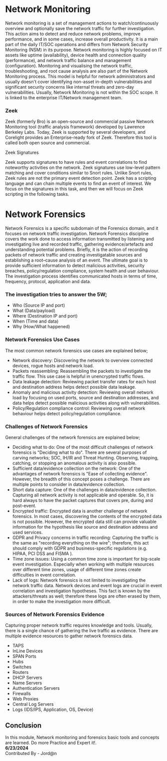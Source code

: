 #  Network Monitoring

Network monitoring is a set of management actions to watch/continuously overview and optionally save the network traffic for further investigation. This action aims to detect and reduce network problems, improve performance, and in some cases, increase overall productivity. It is a main part of the daily IT/SOC operations and differs from Network Security Monitoring (NSM) in its purpose. Network monitoring is highly focused on IT assets like uptime (availability), device health and connection quality (performance), and network traffic balance and management (configuration). Monitoring and visualising the network traffic, troubleshooting, and root cause analysis are also part of the Network Monitoring process. This model is helpful for network administrators and usually doesn't cover identifying non-asset in-depth vulnerabilities and significant security concerns like internal threats and zero-day vulnerabilities. Usually, Network Monitoring is not within the SOC scope. It is linked to the enterprise IT/Network management team.


###  Zeek
Zeek (formerly Bro) is an open-source and commercial passive Network Monitoring tool (traffic analysis framework) developed by Lawrence Berkeley Labs. Today, Zeek is supported by several developers, and Corelight provides an Enterprise-ready fork of Zeek. Therefore this tool is called both open source and commercial.

Zeek Signatures

Zeek supports signatures to have rules and event correlations to find noteworthy activities on the network. Zeek signatures use low-level pattern matching and cover conditions similar to Snort rules. Unlike Snort rules, Zeek rules are not the primary event detection point. Zeek has a scripting language and can chain multiple events to find an event of interest. We focus on the signatures in this task, and then we will focus on Zeek scripting in the following tasks.


#  Network Forensics
Network Forensics is a specific subdomain of the Forensics domain, and it focuses on network traffic investigation.
Network Forensics discipline covers the work done to access information transmitted by listening and investigating live and recorded traffic, gathering evidence/artefacts and understanding potential problems. 
Briefly, it is the action of recording packets of network traffic and creating investigatable sources and establishing a root–cause analysis of an event.
The ultimate goal is to provide sufficient information to detect malicious activities, security breaches, policy/regulation compliance, system health and user behaviour.
The investigation process identifies communicated hosts in terms of time, frequency, protocol, application and data.

###  The investigation tries to answer the 5W;
- Who (Source IP and port)
- What (Data/payload)
- Where (Destination IP and port)
- When (Time and data)
- Why (How/What happened)

###  Network Forensics Use Cases

The most common network forensics use cases are explained below;
- Network discovery: Discovering the network to overview connected devices, rogue hosts and network load.
- Packets reassembling: Reassembling the packets to investigate the traffic flow. This use case is helpful in unencrypted traffic flows.
- Data leakage detection: Reviewing packet transfer rates for each host and destination address helps detect possible data leakage.
- Anomaly and malicious activity detection: Reviewing overall network load by focusing on used ports, source and destination addresses, and data helps detect possible malicious activities along with vulnerabilities.
- Policy/Regulation compliance control: Reviewing overall network behaviour helps detect policy/regulation compliance.


###  Challenges of Network Forensics
General challenges of the network forensics are explained below;

- Deciding what to do: One of the most difficult challenges of network forensics is "Deciding what to do". There are several purposes of carving networks; SOC, IH/IR and Threat Hunting. Observing, trapping, catching, or stopping an anomalous activity is also possible.
- Sufficient data/evidence collection on the network: One of the advantages of network forensics is "Ease of collecting evidence". However, the breadth of this concept poses a challenge. There are multiple points to consider in data/evidence collection.
- Short data capture: One of the challenges in data/evidence collection. Capturing all network activity is not applicable and operable. So, it is hard always to have the packet captures that covers pre, during and post-event. 
- Encrypted traffic: Encrypted data is another challenge of network forensics. In most cases, discovering the contents of the encrypted data is not possible. However, the encrypted data still can provide valuable information for the hypothesis like source and destination address and used services.
- GDPR and Privacy concerns in traffic recording: Capturing the traffic is the same as "recording everything on the wire"; therefore, this act should comply with GDPR and business-specific regulations (e.g. HIPAA, PCI DSS and FISMA ).
- Time zone issues: Using a common time zone is important for big-scale event investigation. Especially when working with multiple resources over different time zones, usage of different time zones create difficulties in event correlation.
- Lack of logs: Network forensics is not limited to investigating the network traffic data. Network devices and event logs are crucial in event correlation and investigation hypotheses. This fact is known by the attackers/threats as well; therefore these logs are often erased by them, in order to make the investigation more difficult.


###  Sources of Network Forensics Evidence

Capturing proper network traffic requires knowledge and tools. Usually, there is a single chance of gathering the live traffic as evidence. There are multiple evidence resources to gather network forensics data.
- TAPS
- InLine Devices
- SPAN Ports
- Hubs
- Switches
- Routers
- DHCP Servers
- Name Servers
- Authentication Servers
- Firewalls
- Web Proxies
- Central Log Servers
- Logs (IDS/IPS, Application, OS, Device)

## Conclusion 

In this module, Network monitoring and forensics basic tools and concepts are learned. Do more Practice and Expert it!. <br>
**6/23/2024** <br>
Contributed By - Jord@n
